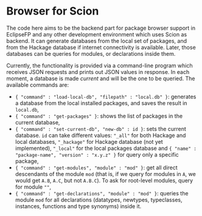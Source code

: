 Browser for Scion
=================

The code here aims to be the backend part for package browser support in EclipseFP and any other development environment which uses Scion as backend. It can generate databases from the local set of packages, and from the Hackage database if internet connectivity is available. Later, those databases can be queries for modules, or declarations inside them.

Currently, the functionality is provided via a command-line program which receives JSON requests and prints out JSON values in response. In each moment, a database is made *current* and will be the one to be queried. The available commands are:

* `{ "command" : "load-local-db", "filepath" : "local.db" }`: generates a database from the local installed packages, and saves the result in `local.db`,
* `{ "command" : "get-packages" }`: shows the list of packages in the current database,
* `{ "command" : "set-current-db", "new-db" : id }`: sets the current database. `id` can take different values: `"_all"` for both Hackage and local databases, `"_hackage"` for Hackage database (not yet implemented), `"_local"` for the local packages database and `{ "name" : "package-name", "version" : "x.y.z" }` for query only a specific package,
* `{ "command" : "get-modules", "module" : "mod" }`: get all direct descendants of the module `mod` (that is, if we query for modules in `A`, we would get `A.B`, `A.C`, but not `A.B.C`). To ask for root-level modules, query for module `""`,
* `{ "command" : "get-declarations", "module" : "mod" }`: queries the module `mod` for all declarations (datatypes, newtypes, typeclasses, instances, functions and type synonyms) inside it.

